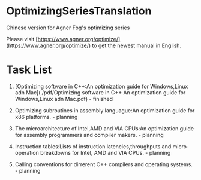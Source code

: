 # OptimizingSeriesTranslation
Chinese version for Agner Fog's optimizing series

Please visit [https://www.agner.org/optimize/](https://www.agner.org/optimize/) to get the newest manual in English.


# Task List
1. [Optimizing software in C++:An optimization guide for Windows,Linux adn Mac](./pdf/Optimizing software in C++ An optimization guide for Windows,Linux adn Mac.pdf) - finished
2. Optimizing subroutines in assembly languague:An optimization guide for x86 platforms. - planning

3. The microarchitecture of Intel,AMD and VIA CPUs:An optimization guide for assembly programmers and compiler makers. - planning

4. Instruction tables:Lists of instruction latencies,throughputs and micro-operation breakdowns for Intel, AMD and VIA CPUs. - planning

5. Calling conventions for dirrerent C++ compilers and operating systems. - planning
